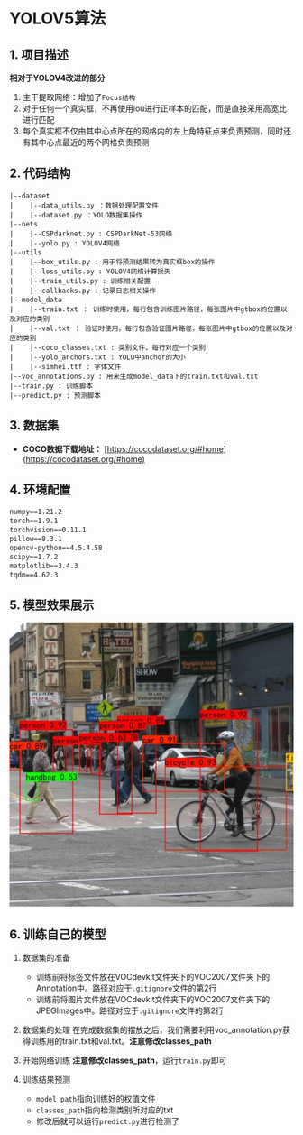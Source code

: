 # YOLOV5算法
## 1. 项目描述
**相对于YOLOV4改进的部分**
1. 主干提取网络：增加了`Focus结构`
2. 对于任何一个真实框，不再使用iou进行正样本的匹配，而是直接采用高宽比进行匹配
3. 每个真实框不仅由其中心点所在的网格内的左上角特征点来负责预测，同时还有其中心点最近的两个网格负责预测

## 2. 代码结构
```angular2html
|--dataset
|    |--data_utils.py ：数据处理配置文件
|    |--dataset.py ：YOLO数据集操作
|--nets
|    |--CSPdarknet.py : CSPDarkNet-53网络
|    |--yolo.py : YOLOV4网络
|--utils
|    |--box_utils.py : 用于将预测结果转为真实框box的操作
|    |--loss_utils.py : YOLOV4网络计算损失
|    |--train_utils.py : 训练相关配置
|    |--callbacks.py : 记录日志相关操作
|--model_data
|    |--train.txt ： 训练时使用，每行包含训练图片路径，每张图片中gtbox的位置以及对应的类别
|    |--val.txt ： 验证时使用，每行包含验证图片路径，每张图片中gtbox的位置以及对应的类别
|    |--coco_classes.txt : 类别文件，每行对应一个类别
|    |--yolo_anchors.txt : YOLO中anchor的大小 
|    |--simhei.ttf : 字体文件
|--voc_annotations.py : 用来生成model_data下的train.txt和val.txt
|--train.py : 训练脚本
|--predict.py : 预测脚本
```
## 3. 数据集
   - **COCO数据下载地址：** [https://cocodataset.org/#home](https://cocodataset.org/#home)

## 4. 环境配置
```
numpy==1.21.2
torch==1.9.1
torchvision==0.11.1
pillow==8.3.1
opencv-python==4.5.4.58
scipy==1.7.2
matplotlib==3.4.3
tqdm==4.62.3
```

## 5. 模型效果展示
![](img/1_dr.jpg)

## 6. 训练自己的模型
1. 数据集的准备
   - 训练前将标签文件放在VOCdevkit文件夹下的VOC2007文件夹下的Annotation中。路径对应于`.gitignore`文件的第2行
   - 训练前将图片文件放在VOCdevkit文件夹下的VOC2007文件夹下的JPEGImages中。路径对应于`.gitignore`文件的第2行

2. 数据集的处理
   在完成数据集的摆放之后，我们需要利用voc_annotation.py获得训练用的train.txt和val.txt。**注意修改classes_path**

3. 开始网络训练
   **注意修改classes_path**，运行`train.py`即可
4. 训练结果预测
   - `model_path`指向训练好的权值文件
   - `classes_path`指向检测类别所对应的txt
   - 修改后就可以运行`predict.py`进行检测了

